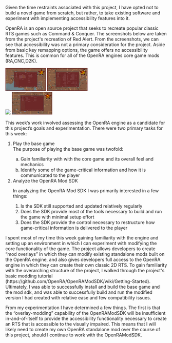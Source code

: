 Given the time restraints associated with this project, I have opted not to build a novel game from scratch, but rather, to take existing software and experiment with implementing accessibility features into it. 

OpenRA is an open source project that seeks to recreate popular classic RTS games such as Command & Conquer. The screenshots below are taken from the project's recreation of Red Alert. From the screenshots, we can see that accessibility was not a primary consideration for the project. Aside from basic key remapping options, the game offers no accessibility features. This is common for all of the OpenRA engines core game mods (RA,CNC,D2K). 

<img style="width:25%; text-align:center" src="https://github.com/atjohans/Project-Apricate/blob/gh-pages/assets/images/image1.png?raw=true">
<img style="width:25%; text-align:center" src="https://github.com/atjohans/Project-Apricate/blob/gh-pages/assets/images/image2.png?raw=true">
<br>
<img style="width:25%; text-align:center" src="https://github.com/atjohans/Project-Apricate/blob/gh-pages/assets/images/image3.png?raw=true">
<img style="width:25%; text-align:center" src="https://github.com/atjohans/Project-Apricate/blob/gh-pages/assets/images/image4.png?raw=true">


This week’s work involved assessing the OpenRA engine as a candidate for this project’s goals and experimentation. There were two primary tasks for this week:
<ol>
  <li>
    Play the base game
  </li>
    The purpose of playing the base game was twofold: 
  <ol type="a">
<li>
  Gain familiarity with with the core game and its overall feel and mechanics 
    </li>
    <li>
  Identify some of the game-critical information and how it is communicated to the player
    </li>
  </ol>
<li>
  Analyze the OpenRA Mod SDK 
</li>
  
  In analyzing the OpenRA Mod SDK I was primarily interested in a few things: 
  <ol>
    <li>Is the SDK still supported and updated relatively regularly </li>
<li>Does the SDK provide most of the tools necessary to build and run the game with minimal setup effort </li>
<li>Does the SDK provide the control necessary to restructure how game-critical information is delivered to the player</li>
    </ol>
</ol>
I spent most of my time this week gaining familiarity with the engine and setting up an environment in which I can experiment with modifying the core functionality of the game. The project allows developers to create “mod overlays” in which they can modify existing standalone mods built on the OpenRA engine, and also gives developers full access to the OpenRA engine in which they can create their own classic 2D RTS. To gain familiarity with the overarching structure of the project, I walked through the project's basic modding tutorial (https://github.com/OpenRA/OpenRAModSDK/wiki/Getting-Started). Ultimately, I was able to successfully install and build the base game and the mod sdk, and was able to successfully build and run the modified version I had created with relative ease and few compatibility issues. 

From my experimentation I have determined a few things.  The first is that the “overlay-modding” capability of the OpenRAModSDK will be insufficient in-and-of-itself to provide the accessibility functionality necessary to create an RTS that is accessible to the visually impaired. This means that I will likely need to create my own OpenRA standalone mod over the course of this project, should I continue to work with the OpenRAModSDK. 

